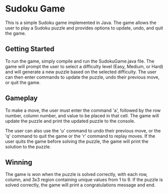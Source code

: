 # Sudoku Game
This is a simple Sudoku game implemented in Java. The game allows the user to play a Sudoku puzzle and provides options to update, undo, and quit the game.

## Getting Started
To run the game, simply compile and run the SudokuGame.java file. The game will prompt the user to select a difficulty level (Easy, Medium, or Hard) and will generate a new puzzle based on the selected difficulty. The user can then enter commands to update the puzzle, undo their previous move, or quit the game.

## Gameplay
To make a move, the user must enter the command 'a', followed by the row number, column number, and value to be placed in that cell. The game will update the puzzle and print the updated puzzle to the console.

The user can also use the 'u' command to undo their previous move, or the 'q' command to quit the game or the 'r' command to replay moves. If the user quits the game before solving the puzzle, the game will print the solution to the puzzle.

## Winning
The game is won when the puzzle is solved correctly, with each row, column, and 3x3 region containing unique values from 1 to 9. If the puzzle is solved correctly, the game will print a congratulations message and end.
